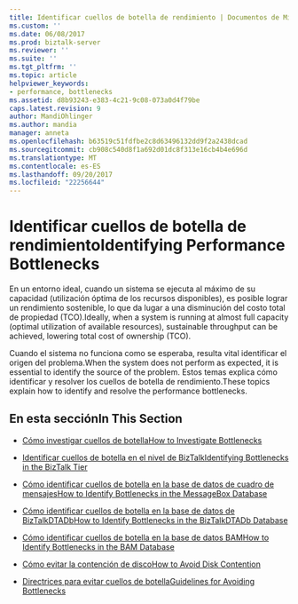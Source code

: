 ```yaml
---
title: Identificar cuellos de botella de rendimiento | Documentos de Microsoft
ms.custom: ''
ms.date: 06/08/2017
ms.prod: biztalk-server
ms.reviewer: ''
ms.suite: ''
ms.tgt_pltfrm: ''
ms.topic: article
helpviewer_keywords:
- performance, bottlenecks
ms.assetid: d8b93243-e383-4c21-9c08-073a0d4f79be
caps.latest.revision: 9
author: MandiOhlinger
ms.author: mandia
manager: anneta
ms.openlocfilehash: b63519c51fdfbe2c8d63496132dd9f2a2438dcad
ms.sourcegitcommit: cb908c540d8f1a692d01dc8f313e16cb4b4e696d
ms.translationtype: MT
ms.contentlocale: es-ES
ms.lasthandoff: 09/20/2017
ms.locfileid: "22256644"
---
```

# <a name="identifying-performance-bottlenecks"></a><span data-ttu-id="c0398-102">Identificar cuellos de botella de rendimiento</span><span class="sxs-lookup"><span data-stu-id="c0398-102">Identifying Performance Bottlenecks</span></span>
<span data-ttu-id="c0398-103">En un entorno ideal, cuando un sistema se ejecuta al máximo de su capacidad (utilización óptima de los recursos disponibles), es posible lograr un rendimiento sostenible, lo que da lugar a una disminución del costo total de propiedad (TCO).</span><span class="sxs-lookup"><span data-stu-id="c0398-103">Ideally, when a system is running at almost full capacity (optimal utilization of available resources), sustainable throughput can be achieved, lowering total cost of ownership (TCO).</span></span>  
  
 <span data-ttu-id="c0398-104">Cuando el sistema no funciona como se esperaba, resulta vital identificar el origen del problema.</span><span class="sxs-lookup"><span data-stu-id="c0398-104">When the system does not perform as expected, it is essential to identify the source of the problem.</span></span> <span data-ttu-id="c0398-105">Estos temas explica cómo identificar y resolver los cuellos de botella de rendimiento.</span><span class="sxs-lookup"><span data-stu-id="c0398-105">These topics explain how to identify and resolve the performance bottlenecks.</span></span>  
  
## <a name="in-this-section"></a><span data-ttu-id="c0398-106">En esta sección</span><span class="sxs-lookup"><span data-stu-id="c0398-106">In This Section</span></span>  
  
-   [<span data-ttu-id="c0398-107">Cómo investigar cuellos de botella</span><span class="sxs-lookup"><span data-stu-id="c0398-107">How to Investigate Bottlenecks</span></span>](../core/how-to-investigate-bottlenecks.md)  
  
-   [<span data-ttu-id="c0398-108">Identificar cuellos de botella en el nivel de BizTalk</span><span class="sxs-lookup"><span data-stu-id="c0398-108">Identifying Bottlenecks in the BizTalk Tier</span></span>](../core/identifying-bottlenecks-in-the-biztalk-tier.md)  
  
-   [<span data-ttu-id="c0398-109">Cómo identificar cuellos de botella en la base de datos de cuadro de mensajes</span><span class="sxs-lookup"><span data-stu-id="c0398-109">How to Identify Bottlenecks in the MessageBox Database</span></span>](../core/how-to-identify-bottlenecks-in-the-messagebox-database2.md)

- [<span data-ttu-id="c0398-110">Cómo identificar cuellos de botella en la base de datos de BizTalkDTADb</span><span class="sxs-lookup"><span data-stu-id="c0398-110">How to Identify Bottlenecks in the BizTalkDTADb Database</span></span>](../core/how-to-identify-bottlenecks-in-the-biztalkdtadb-database.md)

- [<span data-ttu-id="c0398-111">Cómo identificar cuellos de botella en la base de datos BAM</span><span class="sxs-lookup"><span data-stu-id="c0398-111">How to Identify Bottlenecks in the BAM Database</span></span>](../core/how-to-identify-bottlenecks-in-the-bam-database.md)

- [<span data-ttu-id="c0398-112">Cómo evitar la contención de disco</span><span class="sxs-lookup"><span data-stu-id="c0398-112">How to Avoid Disk Contention</span></span>](../core/how-to-avoid-disk-contention1.md)
  
-   [<span data-ttu-id="c0398-113">Directrices para evitar cuellos de botella</span><span class="sxs-lookup"><span data-stu-id="c0398-113">Guidelines for Avoiding Bottlenecks</span></span>](../core/guidelines-for-avoiding-bottlenecks.md)